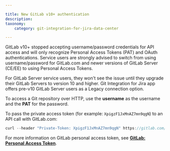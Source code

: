 ```yaml
---

title: New GitLab v10+ authentication
description:
taxonomy:
    category: git-integration-for-jira-data-center

---
```

GitLab v10+ stopped accepting username/password credentials for API access and will only recognize Personal Access Tokens (PAT) and OAuth authentications. Service users are strongly advised to switch from using username/password for GitLab.com and newer versions of GitLab Server (CE/EE) to using Personal Access Tokens.

For GitLab Server service users, they won't see the issue until they upgrade their GitLab Servers to version 10 and higher. Git Integration for Jira app offers pre-v10 GitLab Server users as a Legacy connection option.

To access a Git repository over HTTP, use the **username** as the username and the **PAT** for the password.

To pass the private access token (for example: `XpigzF1JxMnAZ7mn9qgN`) to an API call with GitLab.com:

```java
curl --header "Private-Token: XpigzF1JxMnAZ7mn9qgN" https://gitlab.com/api/v4/projects?membership=true
```


For more information on GitLab personal access token, see [**GitLab: Personal Access Token**](https://docs.gitlab.com/ce/user/profile/personal_access_tokens.html).

